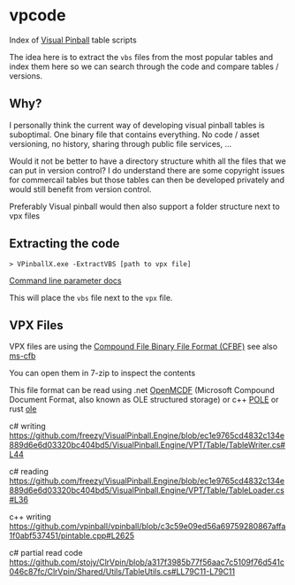 # vpcode

Index of [Visual Pinball](https://github.com/vpinball/vpinball) table scripts

The idea here is to extract the `vbs` files from the most popular tables and index them here so we can search through the code and compare tables / versions.

## Why?

I personally think the current way of developing visual pinball tables is suboptimal. One binary file that contains everything. No code / asset versioning, no history, sharing through public file services, ...

Would it not be better to have a directory structure whith all the files that we can put in version control? I do understand there are some copyright issues for commercail tables but those tables can then be developed privately and would still benefit from version control.

Preferably Visual pinball would then also support a folder structure next to vpx files

## Extracting the code

```
> VPinballX.exe -ExtractVBS [path to vpx file]
```
[Command line parameter docs](https://github.com/vpinball/vpinball/blob/master/txt/CommandLineParameters.txt)

This will place the `vbs` file next to the `vpx` file.

## VPX Files

VPX files are using the [Compound File Binary File Format (CFBF)](https://en.wikipedia.org/wiki/Compound_File_Binary_Format)
see also [ms-cfb](https://learn.microsoft.com/en-us/openspecs/windows_protocols/ms-cfb/53989ce4-7b05-4f8d-829b-d08d6148375b?redirectedfrom=MSDN)

You can open them in 7-zip to inspect the contents

This file format can be read using .net [OpenMCDF](https://github.com/ironfede/openmcdf) (Microsoft Compound Document Format, also known as OLE structured storage)
or c++ [POLE](https://dimin.net/software/pole/)
or rust [ole](https://docs.rs/ole/latest/ole/)

c# writing https://github.com/freezy/VisualPinball.Engine/blob/ec1e9765cd4832c134e889d6e6d03320bc404bd5/VisualPinball.Engine/VPT/Table/TableWriter.cs#L44

c# reading https://github.com/freezy/VisualPinball.Engine/blob/ec1e9765cd4832c134e889d6e6d03320bc404bd5/VisualPinball.Engine/VPT/Table/TableLoader.cs#L36

c++ writing https://github.com/vpinball/vpinball/blob/c3c59e09ed56a69759280867affa1f0abf537451/pintable.cpp#L2625

c# partial read code https://github.com/stojy/ClrVpin/blob/a317f3985b77f56aac7c5109f76d541c046c87fc/ClrVpin/Shared/Utils/TableUtils.cs#LL79C11-L79C11

